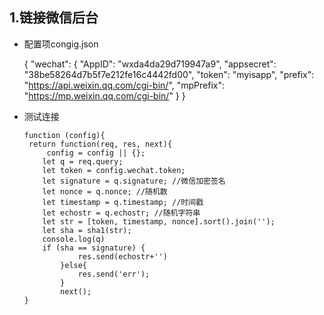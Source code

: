 ## 1.链接微信后台
  * 配置项congig.json
  
    {
        "wechat": {
           "AppID": "wxda4da29d719947a9",
           "appsecret": "38be58264d7b5f7e212fe16c4442fd00",
           "token": "myisapp",
           "prefix": "https://api.weixin.qq.com/cgi-bin/",
           "mpPrefix": "https://mp.weixin.qq.com/cgi-bin/"
         }
       }
       
  * 测试连接
  
        function (config){
         return function(req, res, next){
             config = config || {};
            let q = req.query;
            let token = config.wechat.token;
            let signature = q.signature; //微信加密签名
            let nonce = q.nonce; //随机数
            let timestamp = q.timestamp; //时间戳
            let echostr = q.echostr; //随机字符串
            let str = [token, timestamp, nonce].sort().join('');
            let sha = sha1(str);
            console.log(q)
            if (sha == signature) {
                    res.send(echostr+'')
                }else{
                    res.send('err');
                }
                next();
        }

